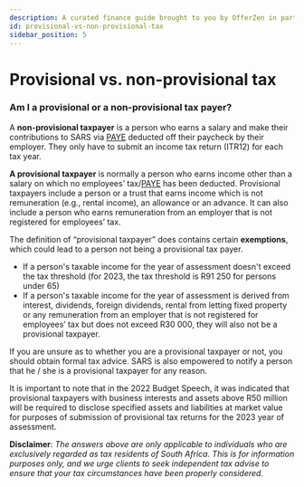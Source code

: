```yaml
---
description: A curated finance guide brought to you by OfferZen in partnership with Investec.
id: provisional-vs-non-provisional-tax
sidebar_position: 5
---
```


# Provisional vs. non-provisional tax

### Am I a provisional or a non-provisional tax payer?&#x20;

A **non-provisional taxpayer** is a person who earns a salary and make their contributions to SARS via [PAYE](https://www.developersfinance.guide/docs/glossary-intro#pay-as-you-earn-paye-tax) deducted off their paycheck by their employer. They only have to submit an income tax return (ITR12) for each tax year.

**A provisional taxpayer** is normally a person who earns income other than a salary on which no employees’ tax/[PAYE](https://www.developersfinance.guide/docs/glossary-intro#pay-as-you-earn-paye-tax) has been deducted. Provisional taxpayers include a person or a trust that earns income which is not remuneration (e.g., rental income), an allowance or an advance. It can also include a person who earns remuneration from an employer that is not registered for employees’ tax.

The definition of “provisional taxpayer” does contains certain **exemptions**, which could lead to a person not being a provisional tax payer. 
* If a person's taxable income for the year of assessment doesn't exceed the tax threshold (for 2023, the tax threshold is R91 250 for persons under 65)
* If a person's taxable income for the year of assessment is derived from interest, dividends, foreign dividends, rental from letting fixed property or any remuneration from an employer that is not registered for employees’ tax but does not exceed R30 000, they will also not be a provisional taxpayer.
 
If you are unsure as to whether you are a provisional taxpayer or not, you should obtain formal tax advice. SARS is also empowered to notify a person that he / she is a provisional taxpayer for any reason.

It is important to note that in the 2022 Budget Speech, it was indicated that provisional taxpayers with business interests and assets above R50 million will be required to disclose specified assets and liabilities at market value for purposes of submission of provisional tax returns for the 2023 year of assessment.

**Disclaimer**: *The answers above are only applicable to individuals who are exclusively regarded as tax residents of South Africa. This is for information purposes only, and we urge clients to seek independent tax advise to ensure that your tax circumstances have been properly considered.*
